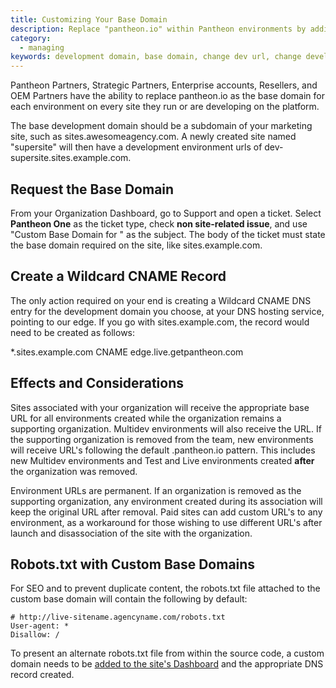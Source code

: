 ```yaml
---
title: Customizing Your Base Domain
description: Replace "pantheon.io" within Pantheon environments by adding a custom development domain.
category:
  - managing
keywords: development domain, base domain, change dev url, change development domain, change base domain, dev url, wildcard, cname, edge, dns
---
```

Pantheon Partners, Strategic Partners, Enterprise accounts, Resellers, and OEM Partners have the ability to replace pantheon.io as the base domain for each environment on every site they run or are developing on the platform.

The base development domain should be a subdomain of your marketing site, such as sites.awesomeagency.com. A newly created site named "supersite" will then have a development environment urls of dev-supersite.sites.example.com.  


## Request the Base Domain

From your Organization Dashboard, go to Support and open a ticket. Select **Pantheon One** as the ticket type, check **non site-related issue**, and use "Custom Base Domain for <Agency Name>" as the subject. The body of the ticket must state the base domain required on the site, like sites.example.com.

## Create a Wildcard CNAME Record

The only action required on your end is creating a Wildcard CNAME DNS entry for the development domain you choose, at your DNS hosting service, pointing to our edge. If you go with sites.example.com, the record would need to be created as follows:

*.sites.example.com CNAME edge.live.getpantheon.com

## Effects and Considerations

Sites associated with your organization will receive the appropriate base URL for all environments created while the organization remains a supporting organization. Multidev environments will also receive the URL. If the supporting organization is removed from the team, new environments will receive URL's following the default .pantheon.io pattern. This includes new Multidev environments and Test and Live environments created **after** the organization was removed.

Environment URLs are permanent. If an organization is removed as the supporting organization, any environment created during its association will keep the original URL after removal. Paid sites can add custom URL's to any environment, as a workaround for those wishing to use different URL's after launch and disassociation of the site with the organization.

## Robots.txt with Custom Base Domains

For SEO and to prevent duplicate content, the robots.txt file attached to the custom base domain will contain the following by default:

```
# http://live-sitename.agencyname.com/robots.txt
User-agent: *
Disallow: /
```
To present an alternate robots.txt file from within the source code, a custom domain needs to be [added to the site's Dashboard](/docs/articles/sites/domains#step-2-add-a-domain-to-a-site-environment) and the appropriate DNS record created.
